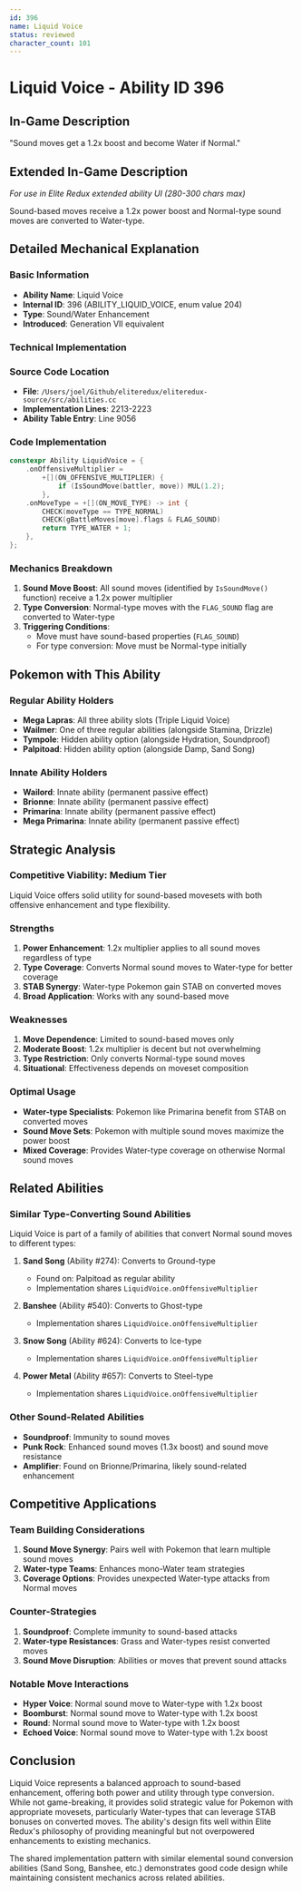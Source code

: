 ```yaml
---
id: 396
name: Liquid Voice
status: reviewed
character_count: 101
---
```


# Liquid Voice - Ability ID 396

## In-Game Description
"Sound moves get a 1.2x boost and become Water if Normal."

## Extended In-Game Description
*For use in Elite Redux extended ability UI (280-300 chars max)*

Sound-based moves receive a 1.2x power boost and Normal-type sound moves are converted to Water-type.

## Detailed Mechanical Explanation

### Basic Information
- **Ability Name**: Liquid Voice
- **Internal ID**: 396 (ABILITY_LIQUID_VOICE, enum value 204)
- **Type**: Sound/Water Enhancement
- **Introduced**: Generation VII equivalent

### Technical Implementation

### Source Code Location
- **File**: `/Users/joel/Github/eliteredux/eliteredux-source/src/abilities.cc`
- **Implementation Lines**: 2213-2223
- **Ability Table Entry**: Line 9056

### Code Implementation
```cpp
constexpr Ability LiquidVoice = {
    .onOffensiveMultiplier =
        +[](ON_OFFENSIVE_MULTIPLIER) {
            if (IsSoundMove(battler, move)) MUL(1.2);
        },
    .onMoveType = +[](ON_MOVE_TYPE) -> int {
        CHECK(moveType == TYPE_NORMAL)
        CHECK(gBattleMoves[move].flags & FLAG_SOUND)
        return TYPE_WATER + 1;
    },
};
```

### Mechanics Breakdown
1. **Sound Move Boost**: All sound moves (identified by `IsSoundMove()` function) receive a 1.2x power multiplier
2. **Type Conversion**: Normal-type moves with the `FLAG_SOUND` flag are converted to Water-type
3. **Triggering Conditions**: 
   - Move must have sound-based properties (`FLAG_SOUND`)
   - For type conversion: Move must be Normal-type initially

## Pokemon with This Ability

### Regular Ability Holders
- **Mega Lapras**: All three ability slots (Triple Liquid Voice)
- **Wailmer**: One of three regular abilities (alongside Stamina, Drizzle)  
- **Tympole**: Hidden ability option (alongside Hydration, Soundproof)
- **Palpitoad**: Hidden ability option (alongside Damp, Sand Song)

### Innate Ability Holders
- **Wailord**: Innate ability (permanent passive effect)
- **Brionne**: Innate ability (permanent passive effect)  
- **Primarina**: Innate ability (permanent passive effect)
- **Mega Primarina**: Innate ability (permanent passive effect)

## Strategic Analysis

### Competitive Viability: Medium Tier
Liquid Voice offers solid utility for sound-based movesets with both offensive enhancement and type flexibility.

### Strengths
1. **Power Enhancement**: 1.2x multiplier applies to all sound moves regardless of type
2. **Type Coverage**: Converts Normal sound moves to Water-type for better coverage
3. **STAB Synergy**: Water-type Pokemon gain STAB on converted moves
4. **Broad Application**: Works with any sound-based move

### Weaknesses
1. **Move Dependence**: Limited to sound-based moves only
2. **Moderate Boost**: 1.2x multiplier is decent but not overwhelming
3. **Type Restriction**: Only converts Normal-type sound moves
4. **Situational**: Effectiveness depends on moveset composition

### Optimal Usage
- **Water-type Specialists**: Pokemon like Primarina benefit from STAB on converted moves
- **Sound Move Sets**: Pokemon with multiple sound moves maximize the power boost
- **Mixed Coverage**: Provides Water-type coverage on otherwise Normal sound moves

## Related Abilities

### Similar Type-Converting Sound Abilities
Liquid Voice is part of a family of abilities that convert Normal sound moves to different types:

1. **Sand Song** (Ability #274): Converts to Ground-type
   - Found on: Palpitoad as regular ability
   - Implementation shares `LiquidVoice.onOffensiveMultiplier`

2. **Banshee** (Ability #540): Converts to Ghost-type  
   - Implementation shares `LiquidVoice.onOffensiveMultiplier`

3. **Snow Song** (Ability #624): Converts to Ice-type
   - Implementation shares `LiquidVoice.onOffensiveMultiplier`

4. **Power Metal** (Ability #657): Converts to Steel-type
   - Implementation shares `LiquidVoice.onOffensiveMultiplier`

### Other Sound-Related Abilities
- **Soundproof**: Immunity to sound moves
- **Punk Rock**: Enhanced sound moves (1.3x boost) and sound move resistance
- **Amplifier**: Found on Brionne/Primarina, likely sound-related enhancement

## Competitive Applications

### Team Building Considerations
1. **Sound Move Synergy**: Pairs well with Pokemon that learn multiple sound moves
2. **Water-type Teams**: Enhances mono-Water team strategies
3. **Coverage Options**: Provides unexpected Water-type attacks from Normal moves

### Counter-Strategies
1. **Soundproof**: Complete immunity to sound-based attacks
2. **Water-type Resistances**: Grass and Water-types resist converted moves
3. **Sound Move Disruption**: Abilities or moves that prevent sound attacks

### Notable Move Interactions
- **Hyper Voice**: Normal sound move to Water-type with 1.2x boost
- **Boomburst**: Normal sound move to Water-type with 1.2x boost  
- **Round**: Normal sound move to Water-type with 1.2x boost
- **Echoed Voice**: Normal sound move to Water-type with 1.2x boost

## Conclusion

Liquid Voice represents a balanced approach to sound-based enhancement, offering both power and utility through type conversion. While not game-breaking, it provides solid strategic value for Pokemon with appropriate movesets, particularly Water-types that can leverage STAB bonuses on converted moves. The ability's design fits well within Elite Redux's philosophy of providing meaningful but not overpowered enhancements to existing mechanics.

The shared implementation pattern with similar elemental sound conversion abilities (Sand Song, Banshee, etc.) demonstrates good code design while maintaining consistent mechanics across related abilities.
